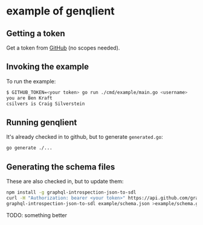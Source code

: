 # example of genqlient

## Getting a token
Get a token from [GitHub](https://github.com/settings/tokens/new) (no scopes needed).

## Invoking the example 

To run the example:

```sh
$ GITHUB_TOKEN=<your token> go run ./cmd/example/main.go <username>
you are Ben Kraft
csilvers is Craig Silverstein
```

## Running genqlient

It's already checked in to github, but to generate `generated.go`:
```sh
go generate ./...
```

## Generating the schema files

These are also checked in, but to update them:

```sh
npm install -g graphql-introspection-json-to-sdl
curl -H "Authorization: bearer <your token>" https://api.github.com/graphql >example/schema.json
graphql-introspection-json-to-sdl example/schema.json >example/schema.graphql
```

TODO: something better

